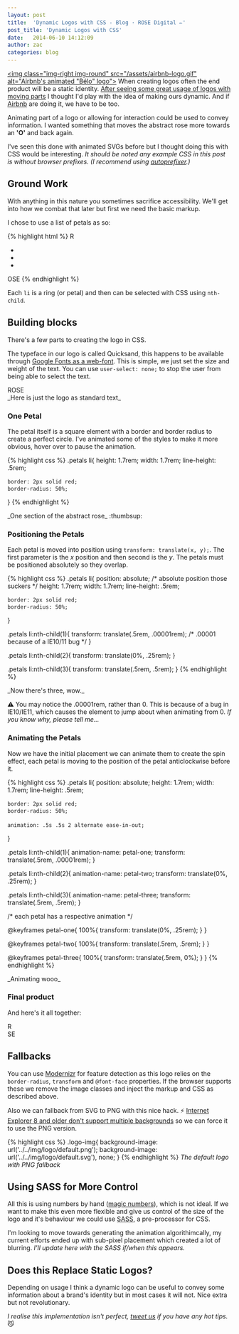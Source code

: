 ```yaml
---
layout: post
title:  'Dynamic Logos with CSS - Blog · ROSE Digital ✏'
post_title: 'Dynamic Logos with CSS'
date:   2014-06-10 14:12:09
author: zac
categories: blog
---
```


[<img class="img-right img-round" src="/assets/airbnb-logo.gif" alt="Airbnb's animated "Bélo" logo">](http://blog.airbnb.com/belong-anywhere/)
When creating logos often the end product will be a static identity. [After seeing some great usage of logos with moving parts](http://www.hexanine.com/zeroside/the-future-is-fluid-inside-dynamic-logos/) I thought I'd play with the idea of making ours dynamic. And if [Airbnb](https://www.airbnb.com/) are doing it, we have to be too.

Animating part of a logo or allowing for interaction could be used to convey information. I wanted something that moves the abstract rose more towards an **'O'** and back again.

I've seen this done with animated SVGs before but I thought doing this with CSS would be interesting. _It should be noted any example CSS in this post is without browser prefixes. (I recommend using [autoprefixer](https://github.com/ai/autoprefixer).)_

## Ground Work

With anything in this nature you sometimes sacrifice accessibility. We'll get into how we combat that later but first we need the basic markup.

I chose to use a list of petals as so:

{% highlight html %}
R
<ul class="petals">
	<li></li>
	<li></li>
	<li></li>
</ul>
OSE
{% endhighlight %}

Each `li` is a ring (or petal) and then can be selected with CSS using `nth-child`.

## Building blocks

There's a few parts to creating the logo in CSS.

The typeface in our logo is called Quicksand, this happens to be available through [Google Fonts as a web-font](http://www.google.com/fonts#UsePlace:use/Collection:Quicksand). This is simple, we just set the size and weight of the text. You can use `user-select: none;` to stop the user from being able to select the text.

<script type="text/javascript">
  WebFontConfig = {
    google: { families: [ 'Quicksand::latin&text=ROSE' ] }
  };
  (function() {
    var wf = document.createElement('script');
    wf.src = ('https:' == document.location.protocol ? 'https' : 'http') +
      '://ajax.googleapis.com/ajax/libs/webfont/1/webfont.js';
    wf.type = 'text/javascript';
    wf.async = 'true';
    var s = document.getElementsByTagName('script')[0];
    s.parentNode.insertBefore(wf, s);
  })(); </script>

<!-- We're using Jekyll and HTML doesn't render very well amongst Markdown hence the unusual classes -->
<div class="code-result">		<div class="example-logo">ROSE</div>		</div>
_Here is just the logo as standard text_

### One Petal

The petal itself is a square element with a border and border radius to create a perfect circle. I've animated some of the styles to make it more obvious, hover over to pause the animation.

{% highlight css %}
.petals li{
	height: 1.7rem;
	width: 1.7rem;
	line-height: .5rem;

	border: 2px solid red;
	border-radius: 50%;
}
{% endhighlight %}

<!-- We're using Jekyll and HTML doesn't render very well amongst Markdown hence the unusual classes -->
<div class="code-result">		<div class="example-petal--1"></div>		</div>
_One section of the abstract rose_ :thumbsup:

### Positioning the Petals

Each petal is moved into position using `transform: translate(x, y);`. The first parameter is the _x_ position and then second is the _y_. The petals must be positioned absolutely so they overlap.

{% highlight css %}
.petals li{
	position: absolute; /* absolute position those suckers */
	height: 1.7rem;
	width: 1.7rem;
	line-height: .5rem;

	border: 2px solid red;
	border-radius: 50%;
}

.petals li:nth-child(1){
	transform: translate(.5rem, .00001rem); /* .00001 because of a IE10/11 bug */
}

.petals li:nth-child(2){
	transform: translate(0%, .25rem);
}

.petals li:nth-child(3){
	transform: translate(.5rem, .5rem);
}
{% endhighlight %}

<!-- We're using Jekyll and HTML doesn't render very well amongst Markdown hence the unusual classes -->
<div class="code-result">		<div class="example-petals">	<div class="example-petal--2-1"></div>	<div class="example-petal--2-2"></div>	<div class="example-petal--2-3"></div>	</div>		</div>
_Now there's three, wow._

:warning: You may notice the .00001rem, rather than 0. This is because of a bug in IE10/IE11, which causes the element to jump about when animating from 0. _If you know why, please tell me..._

### Animating the Petals

Now we have the initial placement we can animate them to create the spin effect, each petal is moving to the position of the petal anticlockwise before it.

{% highlight css %}
.petals li{
	position: absolute;
	height: 1.7rem;
	width: 1.7rem;
	line-height: .5rem;

	border: 2px solid red;
	border-radius: 50%;

	animation: .5s .5s 2 alternate ease-in-out;
}

.petals li:nth-child(1){
	animation-name: petal-one;
	transform: translate(.5rem, .00001rem);
}

.petals li:nth-child(2){
	animation-name: petal-two;
	transform: translate(0%, .25rem);
}

.petals li:nth-child(3){
	animation-name: petal-three;
	transform: translate(.5rem, .5rem);
}

/* each petal has a respective animation */

@keyframes petal-one{
	100%{ transform: translate(0%, .25rem); }
}

@keyframes petal-two{
	100%{ transform: translate(.5rem, .5rem); }
}

@keyframes petal-three{
	100%{ transform: translate(.5rem, 0%); }
}
{% endhighlight %}

<!-- We're using Jekyll and HTML doesn't render very well amongst Markdown hence the unusual classes -->
<div class="code-result">		<div class="example-petals">	<div class="example-petal--3-1"></div>	<div class="example-petal--3-2"></div>	<div class="example-petal--3-3"></div>	</div>		</div>
_Animating wooo_

### Final product

And here's it all together:

<!-- We're using Jekyll and HTML doesn't render very well amongst Markdown hence the unusual classes -->
<div class="code-result">		<div class="example-logo">R<div class="example-petals">	<div class="example-petal--3-1"></div>	<div class="example-petal--3-2"></div>	<div class="example-petal--3-3"></div>	</div>SE</div>		</div>

## Fallbacks

You can use [Modernizr](http://modernizr.com/) for feature detection as this logo relies on the `border-radius`, `transform` and `@font-face` properties. If the browser supports these we remove the image classes and inject the markup and CSS as described above.

Also we can fallback from SVG to PNG with this nice hack. :zap: [Internet Explorer 8 and older don't support multiple backgrounds](http://caniuse.com/#feat=multibackgrounds) so we can force it to use the PNG version.

{% highlight css %}
.logo-img{
	background-image: url('../../img/logo/default.png');
	background-image: url('../../img/logo/default.svg'), none;
}
{% endhighlight %}
_The default logo with PNG fallback_

## Using SASS for More Control

All this is using numbers by hand ([magic numbers](http://csswizardry.com/2012/11/code-smells-in-css/)), which is not ideal. If we want to make this even more flexible and give us control of the size of the logo and it's behaviour we could use [SASS](http://sass-lang.com/), a pre-processor for CSS.

I'm looking to move towards generating the animation algorithimcally, my current efforts ended up with sub-pixel placement which created a lot of blurring. _I'll update here with the SASS if/when this appears._


## Does this Replace Static Logos?

Depending on usage I think a dynamic logo can be useful to convey some information about a brand's identity but in most cases it will not. Nice extra but not revolutionary.

_I realise this implementation isn't perfect, [tweet us](http://twitter.com/rosedgtl) if you have any hot tips._ :smirk_cat: